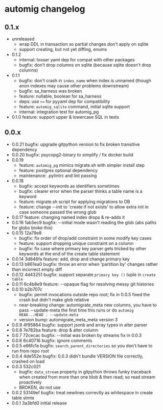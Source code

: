# automig changelog

## 0.1.x

* unreleased
  - wrap DDL in transaction so partial changes don't apply on sqlite
  - support creating, but not yet diffing, enums
* 0.1.2
  - internal: looser yaml dep for compat with other packages
  - bugfix: don't drop columns on sqlite (because sqlite doesn't drop columns)
* 0.1.1
  - bugfix: don't crash in `index_name` when index is unnamed (though anon indexes may cause other problems downstream)
  - bugfix: sa\_harness was broken
  - feature: nullable, boolean for sa\_harness
  - deps: use `>=` for pyyaml dep for compatibility
  - feature: `automig_sqlite` command, initial sqlite support
  - internal: integration test for automig\_pg
* 0.1.0 feature: support upper & lowercase SQL in tests

## 0.0.x

* 0.0.21 bugfix: upgrade gitpython version to fix broken transitive dependency
* 0.0.20 bugfix: psycopg2-binary to simplify / fix docker build
* 0.0.19
  - feature: `automig_pg` mimics migrate.sh with simpler install step
  - feature: postgres optional dependency
  - maintenance: .pylintrc and lint passing
* 0.0.18
  - bugfix: accept keywords as identifiers sometimes
  - bugfix: clearer error when the parser thinks a table name is a keyword
  - feature: migrate.sh script for applying migrations to DB
  - feature: change --init to 'create if not exists' to allow extra init in case someone passed the wrong glob
* 0.0.17 feature: changing named index drops & re-adds it
* 0.0.16 1ab5ec9 bugfix: --initial mode wasn't reading the glob (abs paths for globs broke this)
* 0.0.15 12a79e8
  - bugfix: fix order of drop/add constraint in some modify key cases
  - feature: support dropping unique constraint on a column
  - bugfix: fix case where primary key parser gets tricked by other keywords at the end of the create table statement
* 0.0.14 3d846fa feature: add, drop and change primary key
* 0.0.13 b861ea0 bugfix: throw an error when 'partition by' changes rather than incorrect empty diff
* 0.0.12 4d43251 bugfix: support separate `primary key ()` tuple in `create table`
* 0.0.11 6c4b8e9 feature: --opaque flag for resolving messy git histories
* 0.0.10 b2b707c
  - bugfix: permit invocations outside repo root; fix in 0.0.5 fixed the crash but didn't make glob relative
  - near-breaking change: automigrate_meta new columns, you have to pass --update-meta the first time this runs or do `automig HEAD...HEAD . --update-meta`
  - version bump: automigrate_meta_meta version 3
* 0.0.9 4f95864 bugfix: support jsonb and array types in alter parser
* 0.0.8 7e782ba feature: drop & alter column
* 0.0.7 72cecac bugfix: --initial was broken by streams fix in 0.0.3
* 0.0.6 6c40716 bugfix: ignore comments
* 0.0.5 e66fc1e bugfix: `search_parent_directories` so you don't have to run from repo root
* 0.0.4 4de552e bugfix: 0.0.3 didn't bundle VERSION file correctly, crashed on load
* 0.0.3 532c021
	- bugfix: `data_stream` property in gitpython throws funky traceback when created from more than one blob & then read; so read stream proactively
	- BROKEN, do not use
* 0.0.2 53149ef bugfix: treat newlines correctly as whitespace in create table stmts
* 0.0.1 3a3bfd0 initial release
